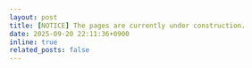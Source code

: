 ```yaml
---
layout: post
title: [NOTICE] The pages are currently under construction.
date: 2025-09-20 22:11:36+0900
inline: true
related_posts: false
---
```



